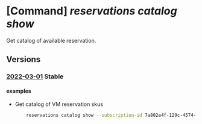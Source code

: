 # [Command] _reservations catalog show_

Get catalog of available reservation.

## Versions

### [2022-03-01](/Resources/mgmt-plane/L3N1YnNjcmlwdGlvbnMve30vcHJvdmlkZXJzL21pY3Jvc29mdC5jYXBhY2l0eS9jYXRhbG9ncw==/2022-03-01.xml) **Stable**

<!-- mgmt-plane /subscriptions/{}/providers/microsoft.capacity/catalogs 2022-03-01 -->

#### examples

- Get catalog of VM reservation skus
    ```bash
        reservations catalog show --subscription-id 7a802e4f-129c-4574-9b46-638f17b60dd5 --location eastus --reserved-resource-type VirtualMachines
    ```
